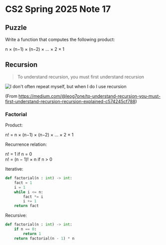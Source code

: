 # CS2 Spring 2025 Note 17

## Puzzle

Write a function that computes the following product:

n × (n−1) × (n−2) × ... × 2 × 1

## Recursion

> To understand recursion, you must first understand recursion

![I don't often repeat myself, but when I do I use
recursion](recursion.png)

(From https://medium.com/@leog7one/to-understand-recursion-you-must-first-understand-recursion-recursion-explained-c574245cf788)

### Factorial

Product:

n! = n × (n−1) × (n−2) × ... × 2 × 1

Recurrence relation:

n! = 1 if n = 0
<br/>
n! = (n − 1)! × n if n > 0

Iterative:

```python
def factorial(n : int) -> int:
    fact = 1
    i = 1
    while i <= n:
        fact *= i
        i += 1
    return fact
```

Recursive:

```python
def factorial(n : int) -> int:
    if n == 0:
        return 1
    return factorial(n - 1) * n
```
